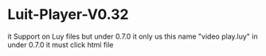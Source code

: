 # Luit-Player-V0.32
it Support on Luy files
but under 0.7.0 it only us this name "video play.luy"
in under 0.7.0 it must click html file


